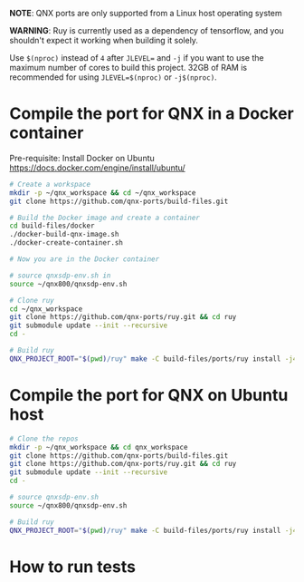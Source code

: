 **NOTE**: QNX ports are only supported from a Linux host operating system

**WARNING**: Ruy is currently used as a dependency of tensorflow, and you shouldn't expect it working when building it solely.

Use `$(nproc)` instead of `4` after `JLEVEL=` and `-j` if you want to use the maximum number of cores to build this project.
32GB of RAM is recommended for using `JLEVEL=$(nproc)` or `-j$(nproc)`.

# Compile the port for QNX in a Docker container

Pre-requisite: Install Docker on Ubuntu https://docs.docker.com/engine/install/ubuntu/
```bash
# Create a workspace
mkdir -p ~/qnx_workspace && cd ~/qnx_workspace
git clone https://github.com/qnx-ports/build-files.git

# Build the Docker image and create a container
cd build-files/docker
./docker-build-qnx-image.sh
./docker-create-container.sh

# Now you are in the Docker container

# source qnxsdp-env.sh in
source ~/qnx800/qnxsdp-env.sh

# Clone ruy
cd ~/qnx_workspace
git clone https://github.com/qnx-ports/ruy.git && cd ruy
git submodule update --init --recursive
cd -

# Build ruy
QNX_PROJECT_ROOT="$(pwd)/ruy" make -C build-files/ports/ruy install -j4
```

# Compile the port for QNX on Ubuntu host
```bash
# Clone the repos
mkdir -p ~/qnx_workspace && cd qnx_workspace
git clone https://github.com/qnx-ports/build-files.git
git clone https://github.com/qnx-ports/ruy.git && cd ruy
git submodule update --init --recursive
cd -

# source qnxsdp-env.sh
source ~/qnx800/qnxsdp-env.sh

# Build ruy
QNX_PROJECT_ROOT="$(pwd)/ruy" make -C build-files/ports/ruy install -j4
```

# How to run tests
